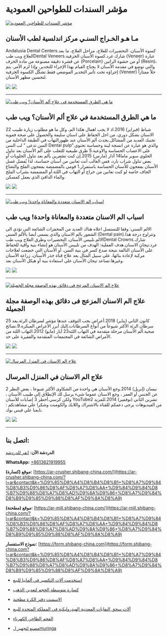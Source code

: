 # مؤشر السندات للطواحين العمودية

<a href="https://swt.shibang-china.com/?l=ar&img&k=%D9%85%D8%A4%D8%B4%D8%B1+%D8%A7%D9%84%D8%B3%D9%86%D8%AF%D8%A7%D8%AA+%D9%84%D9%84%D8%B7%D9%88%D8%A7%D8%AD%D9%8A%D9%86+%D8%A7%D9%84%D8%B9%D9%85%D9%88%D8%AF%D9%8A%D8%A9" target="_blank">![مؤشر السندات للطواحين العمودية](http://static.shibang-china.com/all-800x300/997.jpg)</a>

## مـا هـو الخـراج السنـي مركز اندلسية لطب الأسنان
Andalusia Dental Centers.كسوة الأسنان، التحضيرات للعلاج، مراحل العلاج، ما بعد العلاج ويب طبDental Veneers.شارك غرد.كسوة الأسنان الخزفية (Veneer) عبارة عن قشرة دقيقة مصنوعة من مادة الخزف (Porcelain) أو من حشوة الراتين (Resin)، والتي توضع في مقدمة الأسنان.لا يحتاج القيام بهذا الإجراء للتخدير، وإذا لزم الأمر، يتم إجراؤه تحت تأثير التخدير الموضعي فقط.تشكّل الكسوة الخزفية (Veneer) حلاً ممتازاً لتحسين مظهر الأسنان.


<a href="https://whatsapp.shibangsoft.com/WhatsApp.php" target="_blank" title="WhatsApp">![](http://static.shibang-china.com/icon/whatsapp.png)</a> <a href="https://swt.shibang-china.com/?l=ar&icon&k=%D9%85%D8%A4%D8%B4%D8%B1+%D8%A7%D9%84%D8%B3%D9%86%D8%AF%D8%A7%D8%AA+%D9%84%D9%84%D8%B7%D9%88%D8%A7%D8%AD%D9%8A%D9%86+%D8%A7%D9%84%D8%B9%D9%85%D9%88%D8%AF%D9%8A%D8%A9" target="_blank">![](http://static.shibang-china.com/icon/chat-ar.png)</a>

---

<a href="https://swt.shibang-china.com/?l=ar&img&k=%D9%85%D8%A4%D8%B4%D8%B1+%D8%A7%D9%84%D8%B3%D9%86%D8%AF%D8%A7%D8%AA+%D9%84%D9%84%D8%B7%D9%88%D8%A7%D8%AD%D9%8A%D9%86+%D8%A7%D9%84%D8%B9%D9%85%D9%88%D8%AF%D9%8A%D8%A9" target="_blank">![ما هي الطرق المستخدمة في علاج ألم الأسنان؟ ويب طب](http://static.shibang-china.com/all-800x300/1351.jpg)</a>

## ما هي الطرق المستخدمة في علاج ألم الأسنان؟ ويب طب
22 شباط (فبراير) 2016.اذ لا يجب اهمال هكذا الم، وكل ما هو مطلوب زيارة طبيب الاسنان بشكل دوري، من اجل الحفاظ على اسنان سليمة والحصول على صحة فموية تجنبك العديد من المشاكل.يحدث ألم الأسنان عند ظهورالتهاب في الطبقة الداخلية من السن تدعى &quot; لب السن Dental pulp&quot;.والذي هو عبارة عن انسجة لينة وحساسة تحتوي على الاعصاب الحساسة والاوعية.5 طرق طبيعية للتغلب على ألم الأسنان بعد تناول الحلوي سوبر ماما14 آذار (مارس) 2015.إن كنت تشعرين بألم بعد تناول الحلويات أو بعض تناول شراب بارد، ففي الغالب أنت تعانين من أسنان حساسة، لذا يُفضل غسل الأسنان بمعجون للأسنان الحساسة باستمرار.1 قومي بالمضمضة بمعجون الملح والنعناع الجاف خاصة لو كنت تعانين من خراج أو التهاب في اللثة.أو المضمضة بشراب الملح والماء الدافئ الذي يعمل كمسكن.


<a href="https://whatsapp.shibangsoft.com/WhatsApp.php" target="_blank" title="WhatsApp">![](http://static.shibang-china.com/icon/whatsapp.png)</a> <a href="https://swt.shibang-china.com/?l=ar&icon&k=%D9%85%D8%A4%D8%B4%D8%B1+%D8%A7%D9%84%D8%B3%D9%86%D8%AF%D8%A7%D8%AA+%D9%84%D9%84%D8%B7%D9%88%D8%A7%D8%AD%D9%8A%D9%86+%D8%A7%D9%84%D8%B9%D9%85%D9%88%D8%AF%D9%8A%D8%A9" target="_blank">![](http://static.shibang-china.com/icon/chat-ar.png)</a>

---

<a href="https://swt.shibang-china.com/?l=ar&img&k=%D9%85%D8%A4%D8%B4%D8%B1+%D8%A7%D9%84%D8%B3%D9%86%D8%AF%D8%A7%D8%AA+%D9%84%D9%84%D8%B7%D9%88%D8%A7%D8%AD%D9%8A%D9%86+%D8%A7%D9%84%D8%B9%D9%85%D9%88%D8%AF%D9%8A%D8%A9" target="_blank">![اسباب الم الاسنان متعددة والمعاناة واحدة! ويب طب](http://static.shibang-china.com/all-800x300/459.jpg)</a>

## اسباب الم الاسنان متعددة والمعاناة واحدة! ويب طب
الالم السني: وفقا للتستسل اعلاه هناك العديد من المحفزات الشائعة التي تؤدي الى الشعور بالم الاسنان والذي يسمى أيضا بالألم السني (Dental pain).وتتراوح درجة هذا الالم.تلبيس الأسنان، التحضيرات وطرق العلاج ويب طبDental Crowns.شارك غرد.تيجان الاسنان.هدف العملية: الهدف من تلبيس الأسنان هو إنشاء بنية واقية للحفاظ على الأسنان التالفة نتيجة صدع كسر في بنية السن، أو الأسنان التي خضعت لعلاجات مركبة لإعادة بنائها، على سبيل المثال بعد علاج قناة جذر الأسنان، زراعة الأسنان وغيرها.تساعد تيجان الأسنان على استعادة بنية أو هيكل الأسنان بعد.


<a href="https://whatsapp.shibangsoft.com/WhatsApp.php" target="_blank" title="WhatsApp">![](http://static.shibang-china.com/icon/whatsapp.png)</a> <a href="https://swt.shibang-china.com/?l=ar&icon&k=%D9%85%D8%A4%D8%B4%D8%B1+%D8%A7%D9%84%D8%B3%D9%86%D8%AF%D8%A7%D8%AA+%D9%84%D9%84%D8%B7%D9%88%D8%A7%D8%AD%D9%8A%D9%86+%D8%A7%D9%84%D8%B9%D9%85%D9%88%D8%AF%D9%8A%D8%A9" target="_blank">![](http://static.shibang-china.com/icon/chat-ar.png)</a>

---

<a href="https://swt.shibang-china.com/?l=ar&img&k=%D9%85%D8%A4%D8%B4%D8%B1+%D8%A7%D9%84%D8%B3%D9%86%D8%AF%D8%A7%D8%AA+%D9%84%D9%84%D8%B7%D9%88%D8%A7%D8%AD%D9%8A%D9%86+%D8%A7%D9%84%D8%B9%D9%85%D9%88%D8%AF%D9%8A%D8%A9" target="_blank">![علاج الم الاسنان المزعج فى دقائق بهذه الوصفة مجلة الجميلة](http://static.shibang-china.com/all-800x300/527.jpg)</a>

## علاج الم الاسنان المزعج فى دقائق بهذه الوصفة مجلة الجميلة
25 كانون الثاني (يناير) 2018.أعراض يجب التوقف عندها مؤشر لسرطان الرئة.يعد سرطان الرئة الأكثر شيوعاً من أنواع السرطانات.إليك أبرز الأعراض المبكرة.9.نصائح صحية.ألم الأسنان مرحلة متقدمة في التهاب اللثة23 أيار (مايو) 2012.التهاب اللثة من الأمراض الشائعة في المجتمعات المتقدمة والفقيرة على حد.


<a href="https://whatsapp.shibangsoft.com/WhatsApp.php" target="_blank" title="WhatsApp">![](http://static.shibang-china.com/icon/whatsapp.png)</a> <a href="https://swt.shibang-china.com/?l=ar&icon&k=%D9%85%D8%A4%D8%B4%D8%B1+%D8%A7%D9%84%D8%B3%D9%86%D8%AF%D8%A7%D8%AA+%D9%84%D9%84%D8%B7%D9%88%D8%A7%D8%AD%D9%8A%D9%86+%D8%A7%D9%84%D8%B9%D9%85%D9%88%D8%AF%D9%8A%D8%A9" target="_blank">![](http://static.shibang-china.com/icon/chat-ar.png)</a>

---

<a href="https://swt.shibang-china.com/?l=ar&img&k=%D9%85%D8%A4%D8%B4%D8%B1+%D8%A7%D9%84%D8%B3%D9%86%D8%AF%D8%A7%D8%AA+%D9%84%D9%84%D8%B7%D9%88%D8%A7%D8%AD%D9%8A%D9%86+%D8%A7%D9%84%D8%B9%D9%85%D9%88%D8%AF%D9%8A%D8%A9" target="_blank">![علاج الم الاسنان في المنزل المرسال](http://static.shibang-china.com/all-800x300/1327.jpg)</a>

## علاج الم الاسنان في المنزل المرسال
2 نيسان (إبريل) 2014.وجع الأسنان هي واحدة من الشكاوى الأكثر شيوعا ، بغض النظر عن الجنس أو العمر ، وجع الاسنان عموما شيء يرسل لك الإنطلاق إلى طبيب الأسنان ، ولكن كرسي.أخطر 3 إصابات للأسنان YouTube2 تشرين الثاني (نوفمبر) 2014.للمزيد من الفيديوهات يرجى دعمكم للقناة بالاشتراك واللايك والكومنت وشكرا علي مشاهدتكم : تابعنا علي فيس بوك.


<a href="https://whatsapp.shibangsoft.com/WhatsApp.php" target="_blank" title="WhatsApp">![](http://static.shibang-china.com/icon/whatsapp.png)</a> <a href="https://swt.shibang-china.com/?l=ar&icon&k=%D9%85%D8%A4%D8%B4%D8%B1+%D8%A7%D9%84%D8%B3%D9%86%D8%AF%D8%A7%D8%AA+%D9%84%D9%84%D8%B7%D9%88%D8%A7%D8%AD%D9%8A%D9%86+%D8%A7%D9%84%D8%B9%D9%85%D9%88%D8%AF%D9%8A%D8%A9" target="_blank">![](http://static.shibang-china.com/icon/chat-ar.png)</a>

---
## اتصل بنا:

**الدردشة الآن:** [انقر للدردشة](https://swt.shibang-china.com?l=ar&contact&k=%D9%85%D8%A4%D8%B4%D8%B1+%D8%A7%D9%84%D8%B3%D9%86%D8%AF%D8%A7%D8%AA+%D9%84%D9%84%D8%B7%D9%88%D8%A7%D8%AD%D9%8A%D9%86+%D8%A7%D9%84%D8%B9%D9%85%D9%88%D8%AF%D9%8A%D8%A9)

**WhatsApp:**  [+8613621919955](https://whatsapp.shibangsoft.com/WhatsApp.php)

**موقع (كسارة):** [https://ar-crusher.shibang-china.com/](https://ar-crusher.shibang-china.com/?l=ar&contact&k=%D9%85%D8%A4%D8%B4%D8%B1+%D8%A7%D9%84%D8%B3%D9%86%D8%AF%D8%A7%D8%AA+%D9%84%D9%84%D8%B7%D9%88%D8%A7%D8%AD%D9%8A%D9%86+%D8%A7%D9%84%D8%B9%D9%85%D9%88%D8%AF%D9%8A%D8%A9)

**موقع (مطحنة):** [https://ar-mill.shibang-china.com/](https://ar-mill.shibang-china.com/?l=ar&contact&k=%D9%85%D8%A4%D8%B4%D8%B1+%D8%A7%D9%84%D8%B3%D9%86%D8%AF%D8%A7%D8%AA+%D9%84%D9%84%D8%B7%D9%88%D8%A7%D8%AD%D9%8A%D9%86+%D8%A7%D9%84%D8%B9%D9%85%D9%88%D8%AF%D9%8A%D8%A9)

**نموذج الاستفسار:** [https://form.shibang-china.com](https://form.shibang-china.com?l=ar&contact&k=%D9%85%D8%A4%D8%B4%D8%B1+%D8%A7%D9%84%D8%B3%D9%86%D8%AF%D8%A7%D8%AA+%D9%84%D9%84%D8%B7%D9%88%D8%A7%D8%AD%D9%8A%D9%86+%D8%A7%D9%84%D8%B9%D9%85%D9%88%D8%AF%D9%8A%D8%A9)

* [استخدمت آلات التكسير في ألمانيا للبيع](../27/%D8%A7%D8%B3%D8%AA%D8%AE%D8%AF%D9%85%D8%AA%20%D8%A2%D9%84%D8%A7%D8%AA%20%D8%A7%D9%84%D8%AA%D9%83%D8%B3%D9%8A%D8%B1%20%D9%81%D9%8A%20%D8%A3%D9%84%D9%85%D8%A7%D9%86%D9%8A%D8%A7%20%D9%84%D9%84%D8%A8%D9%8A%D8%B9.md)

* [كسارة متوسطة الحجم لتعدين الذهب](../28/%D9%83%D8%B3%D8%A7%D8%B1%D8%A9%20%D9%85%D8%AA%D9%88%D8%B3%D8%B7%D8%A9%20%D8%A7%D9%84%D8%AD%D8%AC%D9%85%20%D9%84%D8%AA%D8%B9%D8%AF%D9%8A%D9%86%20%D8%A7%D9%84%D8%B0%D9%87%D8%A8.md)

* [الاسمنت دفتر الكرة مطحنة](../30/%D8%A7%D9%84%D8%A7%D8%B3%D9%85%D9%86%D8%AA%20%D8%AF%D9%81%D8%AA%D8%B1%20%D8%A7%D9%84%D9%83%D8%B1%D8%A9%20%D9%85%D8%B7%D8%AD%D9%86%D8%A9.md)

* [آلات سحق النفايات المعدنية الهيدروليكية في المملكة المتحدة للبيع](../28/%D8%A2%D9%84%D8%A7%D8%AA%20%D8%B3%D8%AD%D9%82%20%D8%A7%D9%84%D9%86%D9%81%D8%A7%D9%8A%D8%A7%D8%AA%20%D8%A7%D9%84%D9%85%D8%B9%D8%AF%D9%86%D9%8A%D8%A9%20%D8%A7%D9%84%D9%87%D9%8A%D8%AF%D8%B1%D9%88%D9%84%D9%8A%D9%83%D9%8A%D8%A9%20%D9%81%D9%8A%20%D8%A7%D9%84%D9%85%D9%85%D9%84%D9%83%D8%A9%20%D8%A7%D9%84%D9%85%D8%AA%D8%AD%D8%AF%D8%A9%20%D9%84%D9%84%D8%A8%D9%8A%D8%B9.md)

* [الفحم الطاحن الكهرباء](../30/%D8%A7%D9%84%D9%81%D8%AD%D9%85%20%D8%A7%D9%84%D8%B7%D8%A7%D8%AD%D9%86%20%D8%A7%D9%84%D9%83%D9%87%D8%B1%D8%A8%D8%A7%D8%A1.md)

* [مصنع لتجهيز لmuringa](../29/%D9%85%D8%B5%D9%86%D8%B9%20%D9%84%D8%AA%D8%AC%D9%87%D9%8A%D8%B2%20%D9%84muringa.md)